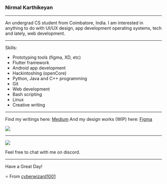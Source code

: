 ### Nirmal Karthikeyan


----

An undergrad CS student from Coimbatore, India. I am interested in anything to do with UI/UX design, app development operating systems, tech and lately, web development. 

-----

Skills:

- Prototyping tools (figma, XD, etc)
- Flutter framework
- Android app development
- Hackintoshing (openCore)
- Python, Java and C++ programming
- Git
- Web development
- Bash scripting 
- Linux 
- Creative writing 

-----

Find my writings here: [Medium](https://nirmalkarthikeyan1503.medium.com)
And my design works (WIP) here: [Figma](https://www.figma.com/file/X93bsTsp0cbsYhn3YV2v7I/Works-I'm-proud-of?node-id=0%3A1)

<a href="https://github.com/cyberwizard1001">
  <img src="https://github-readme-stats.vercel.app/api?username=cyberwizard1001&show_icons=true&hide_border=true" />
</a>


---

<a href="https://github.com/cyberwizard1001">
  <img src="https://github-readme-stats.vercel.app/api/top-langs/?username=cyberwizard1001&layout=compact" />
</a>


Feel free to chat with me on discord.

-----


Have a Great Day!

⭐️ From [cyberwizard1001](https://github.com/cyberwizard1001)
